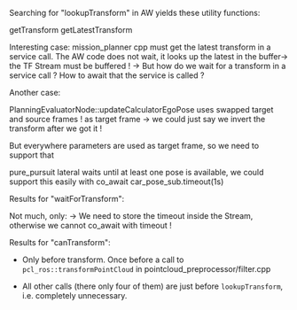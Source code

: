 Searching for "lookupTransform" in AW yields these utility functions:

getTransform
getLatestTransform


Interesting case: 
mission_planner cpp 
must get the latest transform in a service call. 
The AW code does not wait, it looks up the latest in the buffer-> the TF Stream must be buffered !
-> But how do we wait for a transform in a service call ? 
How to await that the service is called ?

Another case: 

PlanningEvaluatorNode::updateCalculatorEgoPose uses swapped target and source frames ! as target frame 
-> we could just say we invert the transform after we got it ! 
 


But everywhere parameters are used as target frame, so we need to support that


pure_pursuit lateral waits until at least one pose is available, we could support this easily with 
co_await car_pose_sub.timeout(1s)

Results for "waitForTransform":

Not much, only:
-> We need to store the timeout inside the Stream, otherwise we cannot co_await with timeout !



Results for "canTransform": 

- Only before transform. Once before a call to `pcl_ros::transformPointCloud` in pointcloud_preprocessor/filter.cpp

- All other calls (there only four of them) are just before `lookupTransform`, i.e. completely unnecessary.
